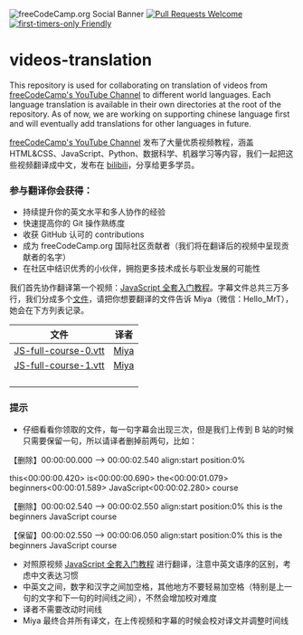![freeCodeCamp.org Social Banner](https://s3.amazonaws.com/freecodecamp/wide-social-banner.png)
[![Pull Requests Welcome](https://img.shields.io/badge/PRs-welcome-brightgreen.svg?style=flat)](http://makeapullrequest.com)
[![first-timers-only Friendly](https://img.shields.io/badge/first--timers--only-friendly-blue.svg)](http://www.firsttimersonly.com/)

# videos-translation

This repository is used for collaborating on translation of videos from [freeCodeCamp's YouTube Channel](https://www.youtube.com/freecodecamp) to different world languages.
Each language translation is available in their own directories at the root of the repository. As of now, we are working on supporting chinese language first and will eventually add translations for other languages in future.

[freeCodeCamp's YouTube Channel](https://www.youtube.com/freecodecamp) 发布了大量优质视频教程，涵盖 HTML&CSS、JavaScript、Python、数据科学、机器学习等内容，我们一起把这些视频翻译成中文，发布在 [bilibili](https://space.bilibili.com/335505768)，分享给更多学员。

### 参与翻译你会获得：

- 持续提升你的英文水平和多人协作的经验
- 快速提高你的 Git 操作熟练度
- 收获 GitHub 认可的 contributions
- 成为 freeCodeCamp.org 国际社区贡献者（我们将在翻译后的视频中呈现贡献者的名字）
- 在社区中结识优秀的小伙伴，拥抱更多技术成长与职业发展的可能性

我们首先协作翻译第一个视频：[JavaScript 全套入门教程](https://www.youtube.com/watch?v=PkZNo7MFNFg&t=1175s)。字幕文件总共三万多行，我们分成多个[文件](https://github.com/freeCodeCamp/videos-translation/tree/master/chinese/subtitle)，请把你想要翻译的文件告诉 Miya（微信：Hello_MrT），她会在下方列表记录。

| 文件 | 译者 |
|:------:| :------: |
| [JS-full-course-0.vtt](https://github.com/freeCodeCamp/videos-translation/blob/master/chinese/subtitle/JS-full-course-0.vtt) | [Miya](https://github.com/miyaliu666) |
| [JS-full-course-1.vtt](https://github.com/freeCodeCamp/videos-translation/blob/master/chinese/subtitle/JS-full-course-1.vtt)    | [Miya](https://github.com/miyaliu666)    |
|     |    |
|     |    |
|     |    |
|     |    |

### 提示

- 仔细看看你领取的文件，每一句字幕会出现三次，但是我们上传到 B 站的时候只需要保留一句，所以请译者删掉前两句，比如：

【删除】00:00:00.000 --> 00:00:02.540 align:start position:0%
 
this<00:00:00.420><c> is</c><00:00:00.690><c> the</c><00:00:01.079><c> beginners</c><00:00:01.589><c> JavaScript</c><00:00:02.280><c> course</c>

【删除】00:00:02.540 --> 00:00:02.550 align:start position:0%
this is the beginners JavaScript course
 
【保留】00:00:02.550 --> 00:00:06.050 align:start position:0%
this is the beginners JavaScript course

- 对照原视频 [JavaScript 全套入门教程](https://www.youtube.com/watch?v=PkZNo7MFNFg&t=1175s) 进行翻译，注意中英文语序的区别，考虑中文表达习惯
- 中英文之间，数字和汉字之间加空格，其他地方不要轻易加空格（特别是上一句的文字和下一句的时间线之间），不然会增加校对难度
- 译者不需要改动时间线
- Miya 最终合并所有译文，在上传视频和字幕的时候会校对译文并调整时间线
